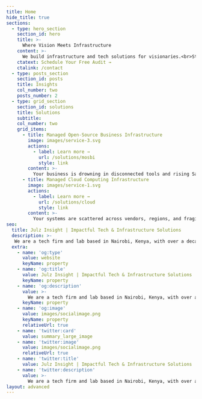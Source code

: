 ```yaml
---
title: Home
hide_title: true
sections:
  - type: hero_section
    section_id: hero
    title: >-
      Where Vision Meets Infrastructure
    content: >-
      We build infrastructure and tech solutions for visionaries.<br>Strategically Engineered. Scalable by Design. Excellently Crafted. Built for Impact.
    ctatext: Schedule Your Free Audit →
    ctalink: /contact
  - type: posts_section
    section_id: posts
    title: Insights
    col_number: two
    posts_number: 2 
  - type: grid_section
    section_id: solutions
    title: Solutions
    subtitle: 
    col_number: two
    grid_items:
      - title: Managed Open-Source Business Infrastructure
        image: images/service-3.svg
        actions:
          - label: Learn more →
            url: /solutions/mosbi
            style: link
        content: >-
          Your business is drowning in disconnected tools and rising SaaS costs. Every workflow is a workaround, every report a reconciliation. You’re not inefficient; your infrastructure is.<br>We fix that.<br>Julz Insight delivers a unified, modular open-source stack—ERP, CRM, documents, automation, dashboards. All designed, deployed, and managed for scale. You get clarity, control, and speed. We handle the complexity.<br>**Let’s build the backbone your business deserves.**
      - title: Managed Cloud Computing Infrastructure
        image: images/service-1.svg
        actions:
          - label: Learn more →
            url: /solutions/cloud
            style: link
        content: >-
          Your systems are scattered across vendors, regions, and fragile hosting setups. Every outage is a scramble, every deployment a gamble. You’re not unstable; your cloud strategy is. <br>We fix that.<br>Julz Insight delivers sovereign, automation-ready cloud environments, On-Prem, Hybrid, or Multi-region. Built for uptime, control, and scale. You get resilience, observability, and speed. We handle the orchestration.<br>**Let’s deploy the infrastructure you deserve.**
seo:
  title: Julz Insight | Impactful Tech & Infrastructure Solutions
  description: >-
   We are a tech firm and lab based in Nairobi, Kenya, with over a decade of experience in Software, Web, Cloud, Design, Open-Source, and digital Transformation Expertise. We build impactful tech products and solutions that solve complex challenges and illuminate possibilities.
  extra:
    - name: 'og:type'
      value: website
      keyName: property
    - name: 'og:title'
      value: Julz Insight | Impactful Tech & Infrastructure Solutions
      keyName: property
    - name: 'og:description'
      value: >-
        We are a tech firm and lab based in Nairobi, Kenya, with over a decade of experience in Software, Web, Cloud, Design, Open-Source, and digital Transformation Expertise. We build impactful tech products and solutions that solve complex challenges and illuminate possibilities.
      keyName: property
    - name: 'og:image'
      value: images/socialimage.png
      keyName: property
      relativeUrl: true
    - name: 'twitter:card'
      value: summary_large_image
    - name: 'twitter:image'
      value: images/socialimage.png
      relativeUrl: true
    - name: 'twitter:title'
      value: Julz Insight | Impactful Tech & Infrastructure Solutions
    - name: 'twitter:description'
      value: >-
        We are a tech firm and lab based in Nairobi, Kenya, with over a decade of experience in Software, Web, Cloud, Design, Open-Source, and digital Transformation Expertise. We build impactful tech products and solutions that solve complex challenges and illuminate possibilities.
layout: advanced
---
```

